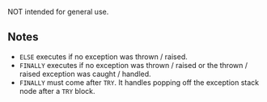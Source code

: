NOT intended for general use.

## Notes
- `ELSE` executes if no exception was thrown / raised.
- `FINALLY` executes if no exception was thrown / raised or the thrown / raised exception was caught / handled.
- `FINALLY` must come after `TRY`. It handles popping off the exception stack node after a `TRY` block.